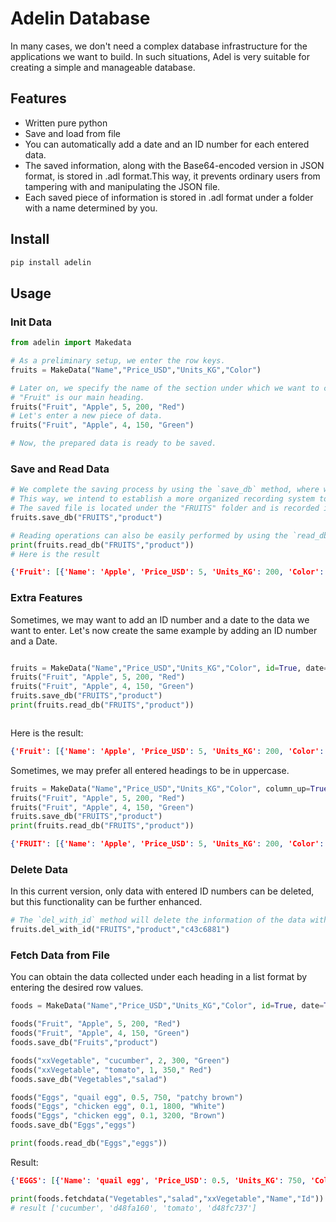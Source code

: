 # Adelin Database

In many cases, we don't need a complex database infrastructure for the applications we want to build. In such situations, Adel is very suitable for creating a simple and manageable database.


## Features

- Written pure python
- Save and load from file
- You can automatically add a date and an ID number for each entered data.
- The saved information, along with the Base64-encoded version in JSON format, is stored in .adl format.This way, it prevents ordinary users from tampering with and manipulating the JSON file.
- Each saved piece of information is stored in .adl format under a folder with a name determined by you.


## Install

```bash
pip install adelin
```

## Usage


### Init Data

```python
from adelin import Makedata

# As a preliminary setup, we enter the row keys.
fruits = MakeData("Name","Price_USD","Units_KG","Color")

# Later on, we specify the name of the section under which we want to collect our data in our inherited object, and then we enter the values corresponding to the row keys.
# "Fruit" is our main heading.
fruits("Fruit", "Apple", 5, 200, "Red")
# Let's enter a new piece of data.
fruits("Fruit", "Apple", 4, 150, "Green")

# Now, the prepared data is ready to be saved.

```

### Save and Read Data

```python
# We complete the saving process by using the `save_db` method, where we first specify the folder name we want to save and then the file name.
# This way, we intend to establish a more organized recording system to prevent future complexity.
# The saved file is located under the "FRUITS" folder and is recorded in the "product.adl" file.
fruits.save_db("FRUITS","product")

# Reading operations can also be easily performed by using the `read_db` method, where you specify the folder and file you want to read from, following the same approach.
print(fruits.read_db("FRUITS","product"))
# Here is the result
```
```json
{'Fruit': [{'Name': 'Apple', 'Price_USD': 5, 'Units_KG': 200, 'Color': 'Red'}, {'Name': 'Apple', 'Price_USD': 4, 'Units_KG': 150, 'Color': 'Green'}]}
```

### Extra Features      
Sometimes, we may want to add an ID number and a date to the data we want to enter.
Let's now create the same example by adding an ID number and a Date.

```python

fruits = MakeData("Name","Price_USD","Units_KG","Color", id=True, date=True)
fruits("Fruit", "Apple", 5, 200, "Red")
fruits("Fruit", "Apple", 4, 150, "Green")
fruits.save_db("FRUITS","product")    
print(fruits.read_db("FRUITS","product"))



```
Here is the result:
```json
{'Fruit': [{'Name': 'Apple', 'Price_USD': 5, 'Units_KG': 200, 'Color': 'Red', 'Id': 'da8bcabb', 'Date': '26/09/2023'}, {'Name': 'Apple', 'Price_USD': 4, 'Units_KG': 150, 'Color': 'Green', 'Id': 'da8cc555', 'Date': '26/09/2023'}]}
```

Sometimes, we may prefer all entered headings to be in uppercase.

```python
fruits = MakeData("Name","Price_USD","Units_KG","Color", column_up=True)
fruits("Fruit", "Apple", 5, 200, "Red")
fruits("Fruit", "Apple", 4, 150, "Green")
fruits.save_db("FRUITS","product")    
print(fruits.read_db("FRUITS","product"))
```
```json
{'FRUIT': [{'Name': 'Apple', 'Price_USD': 5, 'Units_KG': 200, 'Color': 'Red'}, {'Name': 'Apple', 'Price_USD': 4, 'Units_KG': 150, 'Color': 'Green'}]}
```

### Delete Data
In this current version, only data with entered ID numbers can be deleted, but this functionality can be further enhanced.

```python
# The `del_with_id` method will delete the information of the data with the specified "xxx" ID number when provided with the folder name and the file name where the data with the "xxx" ID number is located.
fruits.del_with_id("FRUITS","product","c43c6881")
```
### Fetch Data from File
You can obtain the data collected under each heading in a list format by entering the desired row values.

```python
foods = MakeData("Name","Price_USD","Units_KG","Color", id=True, date=True, column_up=True)

foods("Fruit", "Apple", 5, 200, "Red")
foods("Fruit", "Apple", 4, 150, "Green")
foods.save_db("Fruits","product")

foods("xxVegetable", "cucumber", 2, 300, "Green")
foods("xxVegetable", "tomato", 1, 350," Red")
foods.save_db("Vegetables","salad")

foods("Eggs", "quail egg", 0.5, 750, "patchy brown")
foods("Eggs", "chicken egg", 0.1, 1800, "White")
foods("Eggs", "chicken egg", 0.1, 3200, "Brown")
foods.save_db("Eggs","eggs")

print(foods.read_db("Eggs","eggs"))

```
Result:
```json
{'EGGS': [{'Name': 'quail egg', 'Price_USD': 0.5, 'Units_KG': 750, 'Color': 'patchy brown', 'Id': '60799066', 'Date': '26/09/2023'}, {'Name': 'chicken egg', 'Price_USD': 0.1, 'Units_KG': 1800, 'Color': 'White', 'Id': '60799067', 'Date': '26/09/2023'}, {'Name': 'chicken egg', 'Price_USD': 0.1, 'Units_KG': 3200, 'Color': 'Brown', 'Id': '6079b783', 'Date': '26/09/2023'}]}
```

```python
print(foods.fetchdata("Vegetables","salad","xxVegetable","Name","Id"))
# result ['cucumber', 'd48fa160', 'tomato', 'd48fc737']
```
